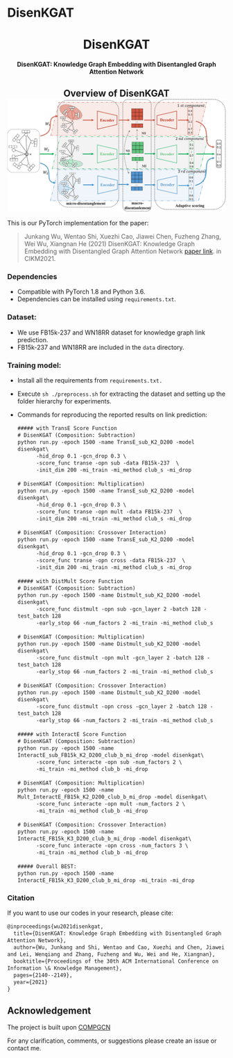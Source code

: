 # DisenKGAT
<h1 align="center">
  DisenKGAT
</h1>

<h4 align="center">DisenKGAT: Knowledge Graph Embedding with Disentangled
Graph Attention Network</h4>


<h2 align="center">
  Overview of DisenKGAT
  <img align="center"  src="./fig/DisenKGAT_model.jpg" alt="...">
</h2>

This is our PyTorch implementation for the paper:

> Junkang Wu, Wentao Shi, Xuezhi Cao, Jiawei Chen, Fuzheng Zhang, Wei Wu, Xiangnan He (2021) DisenKGAT: Knowledge Graph Embedding with Disentangled Graph Attention Network
[paper link](https://dl.acm.org/doi/abs/10.1145/3459637.3482424). in CIKM2021.


<!-- ![Image](./overall_graph33_page-0001.jpg) -->
### Dependencies

- Compatible with PyTorch 1.8 and Python 3.6.
- Dependencies can be installed using `requirements.txt`.

### Dataset:

- We use FB15k-237 and WN18RR dataset for knowledge graph link prediction. 
- FB15k-237 and WN18RR are included in the `data` directory. 

### Training model:

- Install all the requirements from `requirements.txt.`

- Execute `sh ./preprocess.sh` for extracting the dataset and setting up the folder hierarchy for experiments.

- Commands for reproducing the reported results on link prediction:

  ```shell
  ##### with TransE Score Function
  # DisenKGAT (Composition: Subtraction)
  python run.py -epoch 1500 -name TransE_sub_K2_D200 -model disenkgat\
        -hid_drop 0.1 -gcn_drop 0.3 \
        -score_func transe -opn sub -data FB15k-237  \
        -init_dim 200 -mi_train -mi_method club_s -mi_drop

  # DisenKGAT (Composition: Multiplication)
  python run.py -epoch 1500 -name TransE_sub_K2_D200 -model disenkgat\
        -hid_drop 0.1 -gcn_drop 0.3 \
        -score_func transe -opn mult -data FB15k-237  \
        -init_dim 200 -mi_train -mi_method club_s -mi_drop
  
  # DisenKGAT (Composition: Crossover Interaction)
  python run.py -epoch 1500 -name TransE_sub_K2_D200 -model disenkgat\
        -hid_drop 0.1 -gcn_drop 0.3 \
        -score_func transe -opn cross -data FB15k-237  \
        -init_dim 200 -mi_train -mi_method club_s -mi_drop
  
  ##### with DistMult Score Function
  # DisenKGAT (Composition: Subtraction)
  python run.py -epoch 1500 -name Distmult_sub_K2_D200 -model disenkgat\
        -score_func distmult -opn sub -gcn_layer 2 -batch 128 -test_batch 128 
        -early_stop 66 -num_factors 2 -mi_train -mi_method club_s
  
  # DisenKGAT (Composition: Multiplication)
  python run.py -epoch 1500 -name Distmult_sub_K2_D200 -model disenkgat\
        -score_func distmult -opn mult -gcn_layer 2 -batch 128 -test_batch 128 
        -early_stop 66 -num_factors 2 -mi_train -mi_method club_s
  
  # DisenKGAT (Composition: Crossover Interaction)
  python run.py -epoch 1500 -name Distmult_sub_K2_D200 -model disenkgat\
        -score_func distmult -opn cross -gcn_layer 2 -batch 128 -test_batch 128 
        -early_stop 66 -num_factors 2 -mi_train -mi_method club_s
  
  ##### with InteractE Score Function
  # DisenKGAT (Composition: Subtraction)
  python run.py -epoch 1500 -name InteractE_sub_FB15k_K2_D200_club_b_mi_drop -model disenkgat\
        -score_func interacte -opn sub -num_factors 2 \
        -mi_train -mi_method club_b -mi_drop
  
  # DisenKGAT (Composition: Multiplication)
  python run.py -epoch 1500 -name Mult_InteractE_FB15k_K2_D200_club_b_mi_drop -model disenkgat\
        -score_func interacte -opn mult -num_factors 2 \
        -mi_train -mi_method club_b -mi_drop
  
  # DisenKGAT (Composition: Crossover Interaction)
  python run.py -epoch 1500 -name InteractE_FB15k_K3_D200_club_b_mi_drop -model disenkgat\
        -score_func interacte -opn cross -num_factors 3 \
        -mi_train -mi_method club_b -mi_drop

  ##### Overall BEST:
  python run.py -epoch 1500 -name InteractE_FB15k_K3_D200_club_b_mi_drop -mi_train -mi_drop
  ```

### Citation
If you want to use our codes in your research, please cite:
```
@inproceedings{wu2021disenkgat,
  title={DisenKGAT: Knowledge Graph Embedding with Disentangled Graph Attention Network},
  author={Wu, Junkang and Shi, Wentao and Cao, Xuezhi and Chen, Jiawei and Lei, Wenqiang and Zhang, Fuzheng and Wu, Wei and He, Xiangnan},
  booktitle={Proceedings of the 30th ACM International Conference on Information \& Knowledge Management},
  pages={2140--2149},
  year={2021}
}
```

## Acknowledgement
The project is built upon [COMPGCN](https://github.com/malllabiisc/CompGCN)


For any clarification, comments, or suggestions please create an issue or contact me.
